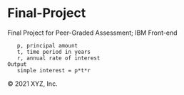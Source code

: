 # Final-Project
Final Project for Peer-Graded Assessment; IBM Front-end

```Input:
   p, principal amount
   t, time period in years
   r, annual rate of interest
Output
   simple interest = p*t*r
```
© 2021 XYZ, Inc.
